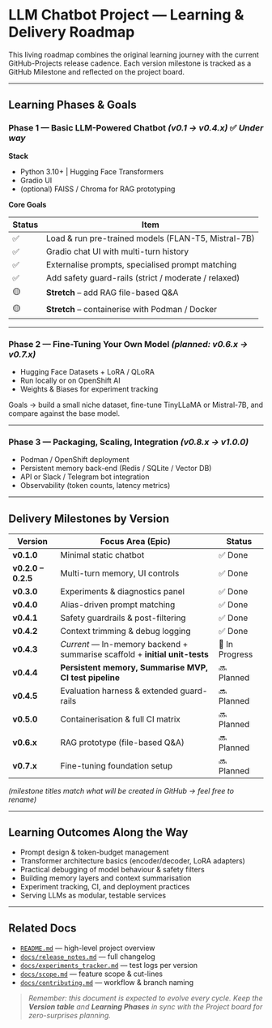 # LLM Chatbot Project — Learning & Delivery Roadmap

This living roadmap combines the original learning journey with the current
GitHub-Projects release cadence. Each version milestone is tracked as a
GitHub Milestone and reflected on the project board.

---

## Learning Phases & Goals

### Phase 1 — Basic LLM-Powered Chatbot  *(v0.1 → v0.4.x)*  ✅ *Under way*

**Stack**

* Python 3.10+  |  Hugging Face Transformers
* Gradio UI
* (optional) FAISS / Chroma for RAG prototyping

**Core Goals**

| Status | Item |
|----|------|
| ✅ | Load & run pre-trained models (FLAN-T5, Mistral-7B) |
| ✅ | Gradio chat UI with multi-turn history |
| ✅ | Externalise prompts, specialised prompt matching |
| ✅ | Add safety guard-rails (strict / moderate / relaxed) |
| 🟡 | **Stretch** – add RAG file-based Q&A |
| 🟡 | **Stretch** – containerise with Podman / Docker |

---

### Phase 2 — Fine-Tuning Your Own Model  *(planned: v0.6.x → v0.7.x)*

* Hugging Face Datasets + LoRA / QLoRA
* Run locally or on OpenShift AI
* Weights & Biases for experiment tracking

Goals → build a small niche dataset, fine-tune TinyLLaMA or Mistral-7B, and
compare against the base model.

---

### Phase 3 — Packaging, Scaling, Integration  *(v0.8.x → v1.0.0)*

* Podman / OpenShift deployment
* Persistent memory back-end (Redis / SQLite / Vector DB)
* API or Slack / Telegram bot integration
* Observability (token counts, latency metrics)

---

## Delivery Milestones by Version

| Version | Focus Area (Epic)                                  | Status |
|---------|----------------------------------------------------|--------|
| **v0.1.0** | Minimal static chatbot                           | ✅ Done |
| **v0.2.0 – 0.2.5** | Multi-turn memory, UI controls              | ✅ Done |
| **v0.3.0** | Experiments & diagnostics panel                  | ✅ Done |
| **v0.4.0** | Alias-driven prompt matching                     | ✅ Done |
| **v0.4.1** | Safety guardrails & post-filtering               | ✅ Done |
| **v0.4.2** | Context trimming & debug logging                 | ✅ Done |
| **v0.4.3** | *Current* — In-memory backend + summarise scaffold + **initial unit-tests** | 🔄 In Progress |
| **v0.4.4** | **Persistent memory, Summarise MVP, CI test pipeline** | 🔜 Planned |
| **v0.4.5** | Evaluation harness & extended guard-rails        | 🔜 Planned |
| **v0.5.0** | Containerisation & full CI matrix                | 🔜 Planned |
| **v0.6.x** | RAG prototype (file-based Q&A)                   | 🔜 Planned |
| **v0.7.x** | Fine-tuning foundation setup                     | 🔜 Planned |

*(milestone titles match what will be created in GitHub → feel free to rename)*

---

## Learning Outcomes Along the Way

* Prompt design & token-budget management
* Transformer architecture basics (encoder/decoder, LoRA adapters)
* Practical debugging of model behaviour & safety filters
* Building memory layers and context summarisation
* Experiment tracking, CI, and deployment practices
* Serving LLMs as modular, testable services

---

## Related Docs

* [`README.md`](../README.md) — high-level project overview
* [`docs/release_notes.md`](./release_notes.md) — full changelog
* [`docs/experiments_tracker.md`](./experiments_tracker.md) — test logs per version
* [`docs/scope.md`](./scope.md) — feature scope & cut-lines
* [`docs/contributing.md`](./contributing.md) — workflow & branch naming

> *Remember: this document is expected to evolve every cycle.
> Keep the **Version table** and **Learning Phases** in sync with the Project board for zero-surprises planning.*
